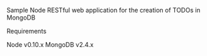 Sample Node RESTful web application for the creation of TODOs in MongoDB

Requirements

Node    v0.10.x
MongoDB v2.4.x

